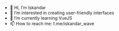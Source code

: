 - 👋 Hi, I’m Iskandar
- 👀 I’m interested in creating user-friendly interfaces
- 🌱 I’m currently learning VueJS
- 📫 How to reach me: t.me/iskandar_wave

